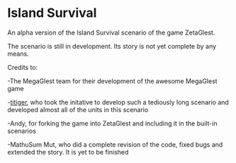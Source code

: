 # Island Survival
An alpha version of the Island Survival scenario of the game ZetaGlest.

The scenario is still in development. Its story is not yet complete by any means.

Credits to:

-The MegaGlest team for their development of the awesome MegaGlest game

-[titiger](https://github.com/titiger), who took the initative to develop such a tediously long scenario and developed almost all of the units in this scenario

-Andy, for forking the game into ZetaGlest and including it in the built-in scenarios

-MathuSum Mut, who did a complete revision of the code, fixed bugs and extended the story. It is yet to be finished
